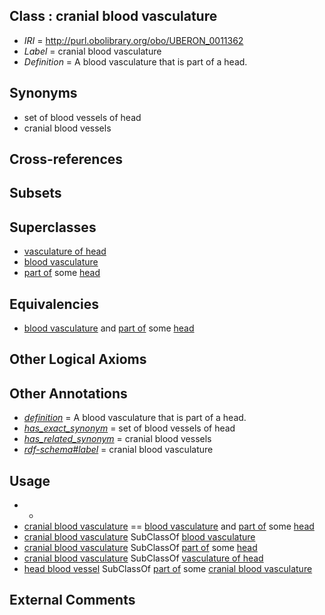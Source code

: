 
## Class : cranial blood vasculature

 * *IRI* = http://purl.obolibrary.org/obo/UBERON_0011362
 * *Label* = cranial blood vasculature
 * *Definition* = A blood vasculature that is part of a head.

## Synonyms

 * set of blood vessels of head
 * cranial blood vessels

## Cross-references


## Subsets


## Superclasses

 * [vasculature of head](../../UBERON/00/UBERON_0002200.md)
 * [blood vasculature](../../UBERON/37/UBERON_0004537.md)
 * [part of](../../BFO/50/BFO_0000050.md) some [head](../../UBERON/33/UBERON_0000033.md)

## Equivalencies

 * [blood vasculature](../../UBERON/37/UBERON_0004537.md) and [part of](../../BFO/50/BFO_0000050.md) some [head](../../UBERON/33/UBERON_0000033.md)

## Other Logical Axioms


## Other Annotations

 * *[definition](../../IAO/15/IAO_0000115.md)* = A blood vasculature that is part of a head.
 * *[has_exact_synonym](../../ym/oboInOwl#hasExactSynonym.md)* = set of blood vessels of head
 * *[has_related_synonym](../../ym/oboInOwl#hasRelatedSynonym.md)* = cranial blood vessels
 * *[rdf-schema#label](../../el/rdf-schema#label.md)* = cranial blood vasculature

## Usage

 * -
 * [cranial blood vasculature](../../UBERON/62/UBERON_0011362.md) == [blood vasculature](../../UBERON/37/UBERON_0004537.md) and [part of](../../BFO/50/BFO_0000050.md) some [head](../../UBERON/33/UBERON_0000033.md)
 * [cranial blood vasculature](../../UBERON/62/UBERON_0011362.md) SubClassOf [blood vasculature](../../UBERON/37/UBERON_0004537.md)
 * [cranial blood vasculature](../../UBERON/62/UBERON_0011362.md) SubClassOf [part of](../../BFO/50/BFO_0000050.md) some [head](../../UBERON/33/UBERON_0000033.md)
 * [cranial blood vasculature](../../UBERON/62/UBERON_0011362.md) SubClassOf [vasculature of head](../../UBERON/00/UBERON_0002200.md)
 * [head blood vessel](../../UBERON/96/UBERON_0003496.md) SubClassOf [part of](../../BFO/50/BFO_0000050.md) some [cranial blood vasculature](../../UBERON/62/UBERON_0011362.md)

## External Comments

